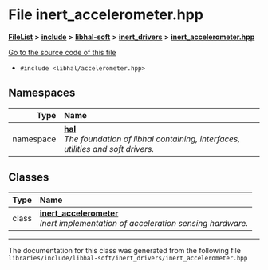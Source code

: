 

# File inert\_accelerometer.hpp



[**FileList**](files.md) **>** [**include**](dir_cba0faac6e93618a6e2539705915bd70.md) **>** [**libhal-soft**](dir_d4bad6877cf31bc2d39b696d7a305013.md) **>** [**inert\_drivers**](dir_140c0a66abe76384f84bfc7661372b14.md) **>** [**inert\_accelerometer.hpp**](inert__accelerometer_8hpp.md)

[Go to the source code of this file](inert__accelerometer_8hpp_source.md)



* `#include <libhal/accelerometer.hpp>`













## Namespaces

| Type | Name |
| ---: | :--- |
| namespace | [**hal**](namespacehal.md) <br>_The foundation of libhal containing, interfaces, utilities and soft drivers._  |


## Classes

| Type | Name |
| ---: | :--- |
| class | [**inert\_accelerometer**](classhal_1_1inert__accelerometer.md) <br>_Inert implementation of acceleration sensing hardware._  |



















































------------------------------
The documentation for this class was generated from the following file `libraries/include/libhal-soft/inert_drivers/inert_accelerometer.hpp`

